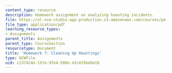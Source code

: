 ```yaml
---
content_type: resource
description: Homework assignment on analyzing haunting incidents.
file: https://ol-ocw-studio-app-production.s3.amazonaws.com/courses/pe-550-designing-your-life-spring-2009/c237424e157e9fe4508e43c435be0a10_MITPE_550iap09_s09_assn07.pdf
file_type: application/pdf
learning_resource_types:
- Assignments
parent_title: Assignments
parent_type: CourseSection
resourcetype: Document
title: 'Homework 7: Cleaning Up Hauntings'
type: OCWFile
uid: c237424e-157e-9fe4-508e-43c435be0a10
---
```

